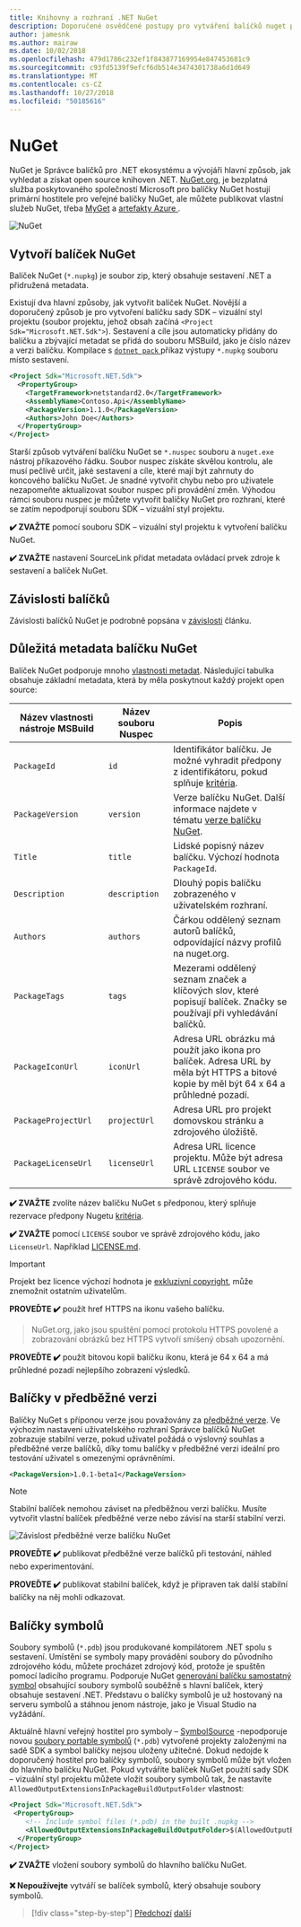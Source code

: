 ```yaml
---
title: Knihovny a rozhraní .NET NuGet
description: Doporučené osvědčené postupy pro vytváření balíčků nuget pro knihovny .NET.
author: jamesnk
ms.author: mairaw
ms.date: 10/02/2018
ms.openlocfilehash: 479d1786c232ef1f843877169954e847453681c9
ms.sourcegitcommit: c93fd5139f9efcf6db514e3474301738a6d1d649
ms.translationtype: MT
ms.contentlocale: cs-CZ
ms.lasthandoff: 10/27/2018
ms.locfileid: "50185616"
---
```

# <a name="nuget"></a>NuGet

NuGet je Správce balíčků pro .NET ekosystému a vývojáři hlavní způsob, jak vyhledat a získat open source knihoven .NET. [NuGet.org](https://www.nuget.org/), je bezplatná služba poskytovaného společností Microsoft pro balíčky NuGet hostují primární hostitele pro veřejné balíčky NuGet, ale můžete publikovat vlastní služeb NuGet, třeba [MyGet](https://www.myget.org/) a [artefakty Azure ](https://azure.microsoft.com/services/devops/artifacts/).

![NuGet](./media/nuget/nuget-logo.png "NuGet")

## <a name="create-a-nuget-package"></a>Vytvoří balíček NuGet

Balíček NuGet (`*.nupkg`) je soubor zip, který obsahuje sestavení .NET a přidružená metadata.

Existují dva hlavní způsoby, jak vytvořit balíček NuGet. Novější a doporučený způsob je pro vytvoření balíčku sady SDK – vizuální styl projektu (soubor projektu, jehož obsah začíná `<Project Sdk="Microsoft.NET.Sdk">`). Sestavení a cíle jsou automaticky přidány do balíčku a zbývající metadat se přidá do souboru MSBuild, jako je číslo název a verzi balíčku. Kompilace s [ `dotnet pack` ](../../core/tools/dotnet-pack.md) příkaz výstupy `*.nupkg` souboru místo sestavení.

```xml
<Project Sdk="Microsoft.NET.Sdk">
  <PropertyGroup>
    <TargetFramework>netstandard2.0</TargetFramework>
    <AssemblyName>Contoso.Api</AssemblyName>
    <PackageVersion>1.1.0</PackageVersion>
    <Authors>John Doe</Authors>
  </PropertyGroup>
</Project>
```

Starší způsob vytváření balíčku NuGet se `*.nuspec` souboru a `nuget.exe` nástroj příkazového řádku. Soubor nuspec získáte skvělou kontrolu, ale musí pečlivě určit, jaké sestavení a cíle, které mají být zahrnuty do koncového balíčku NuGet. Je snadné vytvořit chybu nebo pro uživatele nezapomeňte aktualizovat soubor nuspec při provádění změn. Výhodou rámci souboru nuspec je můžete vytvořit balíčky NuGet pro rozhraní, které se zatím nepodporují souboru SDK – vizuální styl projektu.

**✔️ ZVAŽTE** pomocí souboru SDK – vizuální styl projektu k vytvoření balíčku NuGet.

**✔️ ZVAŽTE** nastavení SourceLink přidat metadata ovládací prvek zdroje k sestavení a balíček NuGet.

## <a name="package-dependencies"></a>Závislosti balíčků

Závislosti balíčků NuGet je podrobně popsána v [závislosti](./dependencies.md) článku.

## <a name="important-nuget-package-metadata"></a>Důležitá metadata balíčku NuGet

Balíček NuGet podporuje mnoho [vlastnosti metadat](/nuget/reference/nuspec). Následující tabulka obsahuje základní metadata, která by měla poskytnout každý projekt open source:

| Název vlastnosti nástroje MSBuild              | Název souboru Nuspec              | Popis  |
| ---------------------------------- | ------------------------ | ------------ |
| `PackageId`                        | `id`                       | Identifikátor balíčku. Je možné vyhradit předpony z identifikátoru, pokud splňuje [kritéria](/nuget/reference/id-prefix-reservation). |
| `PackageVersion`                   | `version`                  | Verze balíčku NuGet. Další informace najdete v tématu [verze balíčku NuGet](./versioning.md#nuget-package-version).             |
| `Title`                            | `title`                    | Lidské popisný název balíčku. Výchozí hodnota `PackageId`.             |
| `Description`                      | `description`              | Dlouhý popis balíčku zobrazeného v uživatelském rozhraní.             |
| `Authors`                          | `authors`                  | Čárkou oddělený seznam autorů balíčků, odpovídající názvy profilů na nuget.org.             |
| `PackageTags`                      | `tags`                     | Mezerami oddělený seznam značek a klíčových slov, které popisují balíček. Značky se používají při vyhledávání balíčků.             |
| `PackageIconUrl`                   | `iconUrl`                  | Adresa URL obrázku má použít jako ikona pro balíček. Adresa URL by měla být HTTPS a bitové kopie by měl být 64 x 64 a průhledné pozadí.             |
| `PackageProjectUrl`                | `projectUrl`               | Adresa URL pro projekt domovskou stránku a zdrojového úložiště.             |
| `PackageLicenseUrl`                | `licenseUrl`               | Adresa URL licence projektu. Může být adresa URL `LICENSE` soubor ve správě zdrojového kódu.             |

**✔️ ZVAŽTE** zvolíte název balíčku NuGet s předponou, který splňuje rezervace předpony Nugetu [kritéria](/nuget/reference/id-prefix-reservation).

**✔️ ZVAŽTE** pomocí `LICENSE` soubor ve správě zdrojového kódu, jako `LicenseUrl`. Například [LICENSE.md](https://github.com/JamesNK/Newtonsoft.Json/blob/c4af75c8e91ca0d75aa6c335e8c106780c4f7712/LICENSE.md).

> [!IMPORTANT]
> Projekt bez licence výchozí hodnota je [exkluzivní copyright](https://choosealicense.com/no-permission/), může znemožnit ostatním uživatelům.

**PROVEĎTE ✔️** použít href HTTPS na ikonu vašeho balíčku.

> NuGet.org, jako jsou spuštění pomocí protokolu HTTPS povolené a zobrazování obrázků bez HTTPS vytvoří smíšený obsah upozornění.

**PROVEĎTE ✔️** použít bitovou kopii balíčku ikonu, která je 64 x 64 a má průhledné pozadí nejlepšího zobrazení výsledků.

## <a name="pre-release-packages"></a>Balíčky v předběžné verzi

Balíčky NuGet s příponou verze jsou považovány za [předběžné verze](/nuget/create-packages/prerelease-packages). Ve výchozím nastavení uživatelského rozhraní Správce balíčků NuGet zobrazuje stabilní verze, pokud uživatel požádá o výslovný souhlas a předběžné verze balíčků, díky tomu balíčky v předběžné verzi ideální pro testování uživatel s omezenými oprávněními.

```xml
<PackageVersion>1.0.1-beta1</PackageVersion>
```

> [!NOTE]
> Stabilní balíček nemohou záviset na předběžnou verzi balíčku. Musíte vytvořit vlastní balíček předběžné verze nebo závisí na starší stabilní verzi.

![Závislost předběžné verze balíčku NuGet](./media/nuget/nuget-prerelease-package.png "závislost předběžné verze balíčku NuGet")

**PROVEĎTE ✔️** publikovat předběžné verze balíčků při testování, náhled nebo experimentování.

**PROVEĎTE ✔️** publikovat stabilní balíček, když je připraven tak další stabilní balíčky na něj mohli odkazovat.

## <a name="symbol-packages"></a>Balíčky symbolů

Soubory symbolů (`*.pdb`) jsou produkované kompilátorem .NET spolu s sestavení. Umístění se symboly mapy provádění soubory do původního zdrojového kódu, můžete procházet zdrojový kód, protože je spuštěn pomocí ladicího programu. Podporuje NuGet [generování balíčku samostatný symbol](/nuget/create-packages/symbol-packages) obsahující soubory symbolů souběžně s hlavní balíček, který obsahuje sestavení .NET. Představu o balíčky symbolů je už hostovaný na serveru symbolů a stáhnou jenom nástroje, jako je Visual Studio na vyžádání.

Aktuálně hlavní veřejný hostitel pro symboly – [SymbolSource](http://www.symbolsource.org/) -nepodporuje novou [soubory portable symbolů](https://github.com/dotnet/core/blob/master/Documentation/diagnostics/portable_pdb.md) (`*.pdb`) vytvořené projekty založenými na sadě SDK a symbol balíčky nejsou uloženy užitečné. Dokud nedojde k doporučený hostitel pro balíčky symbolů, soubory symbolů může být vložen do hlavního balíčku NuGet. Pokud vytváříte balíček NuGet použití sady SDK – vizuální styl projektu můžete vložit soubory symbolů tak, že nastavíte `AllowedOutputExtensionsInPackageBuildOutputFolder` vlastnost: 

```xml
<Project Sdk="Microsoft.NET.Sdk">
 <PropertyGroup>
    <!-- Include symbol files (*.pdb) in the built .nupkg -->
    <AllowedOutputExtensionsInPackageBuildOutputFolder>$(AllowedOutputExtensionsInPackageBuildOutputFolder);.pdb</AllowedOutputExtensionsInPackageBuildOutputFolder>
  </PropertyGroup>
</Project>
```

**✔️ ZVAŽTE** vložení soubory symbolů do hlavního balíčku NuGet.

**❌ Nepoužívejte** vytváří se balíček symbolů, který obsahuje soubory symbolů.

>[!div class="step-by-step"]
[Předchozí](./strong-naming.md)
[další](./dependencies.md)
